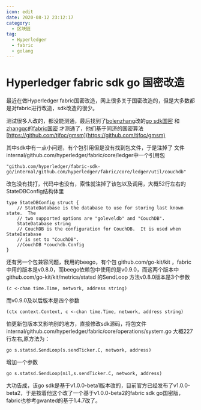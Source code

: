```yaml
---
icon: edit
date: 2020-08-12 23:12:17
category:
  - 区块链
tag:
  - Hyperledger
  - fabric
  - golang
---
```


# Hyperledger fabric sdk go 国密改造

最近在做Hyperledger fabric国密改造，网上很多关于国密改造的，但是大多数都是对fabric进行改造，sdk改造的很少。

测试很多人改的，都没能测通，最后找到了[bolenzhang](https://github.com/bolenzhang)改的[go sdk国密](https://github.com/bolenzhang/fabric-go-sdk-gm) 和[zhangqc](https://github.com/gwanted)的[fabric国密](https://github.com/gwanted/fabric-gm) 才测通了，他们基于同济的国密算法[https://github.com/tjfoc/gmsm](https://github.com/tjfoc/gmsm)

其中sdk中有一点小问题，有个包引用但是没有找到包文件，于是注掉了
文件internal/github.com/hyperledger/fabric/core/ledger中一个引用包

```
"github.com/hyperledger/fabric-sdk-go/internal/github.com/hyperledger/fabric/core/ledger/util/couchdb"
```
改包没有找打，代码中也没有，索性就注掉了该包以及调用，大概52行左右的StateDBConfig结构体里
```
type StateDBConfig struct {
	// StateDatabase is the database to use for storing last known state.  The
	// two supported options are "goleveldb" and "CouchDB".
	StateDatabase string
	// CouchDB is the configuration for CouchDB.  It is used when StateDatabase
	// is set to "CouchDB".
	//CouchDB *couchdb.Config 
}
```

还有另一个包兼容问题，我用的beego，有个包 github.com/go-kit/kit ，fabric中用的版本是v0.8.0，而beego依赖包中使用的是v0.9.0，而这两个版本中 github.com/go-kit/kit/metrics/statsd 的SendLoop 方法v0.8.0版本是3个参数
```
(c <-chan time.Time, network, address string)
```
而v0.9.0及以后版本是四个参数
```
(ctx context.Context, c <-chan time.Time, network, address string)
```
怕更新包版本又影响别的地方，直接修改sdk源码，将包文件
internal/github.com/hyperledger/fabric/core/operations/system.go 大概227行左右,原方法为：
```
go s.statsd.SendLoop(s.sendTicker.C, network, address)
```
增加一个参数
```
go s.statsd.SendLoop(nil,s.sendTicker.C, network, address)
```

大功告成，该go sdk是基于v1.0.0-beta1版本改的，目前官方已经发布了v1.0.0-beta2，于是按着他这个改了一个基于v1.0.0-beta2的fabric sdk go国密版，fabric也参考gwanted的基于1.4.7改了。
